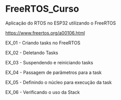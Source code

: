 # FreeRTOS_Curso
Aplicação do RTOS no ESP32 utilizando o FreeRTOS

https://www.freertos.org/a00106.html

EX_01 - Criando tasks no FreeRTOS

EX_02 - Deletando Tasks

EX_03 - Suspendendo e reiniciando tasks

EX_04 - Passagem de parâmetros para a task

EX_05 - Definindo o núcleo para execução da task

EX_06 - Verificando o uso da Stack
